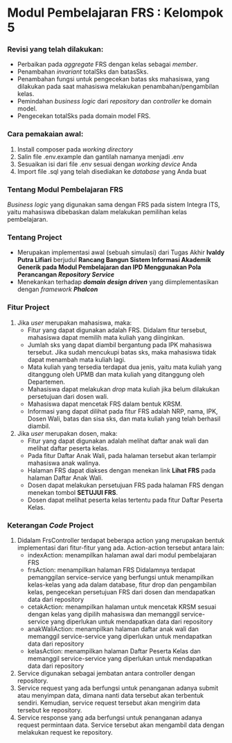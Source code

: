 # Modul Pembelajaran FRS : Kelompok 5
### Revisi yang telah dilakukan:
- Perbaikan pada <i>aggregate</i> FRS dengan kelas sebagai <i>member</i>.
- Penambahan <i>invariant</i> totalSks dan batasSks.
- Penambahan fungsi untuk pengecekan batas sks mahasiswa, yang dilakukan pada saat mahasiswa melakukan penambahan/pengambilan kelas.
- Pemindahan <i>business logic</i> dari <i>repository</i> dan <i>controller</i> ke domain model.
- Pengecekan totalSks pada domain model FRS.
### Cara pemakaian awal:
1. Install composer pada <i>working directory</i>
2. Salin file .env.example dan gantilah namanya menjadi .env
3. Sesuaikan isi dari file .env sesuai dengan <i>working device</i> Anda
4. Import file .sql yang telah disediakan ke <i>database</i> yang Anda buat
### Tentang Modul Pembelajaran FRS
<i>Business logic</i> yang digunakan sama dengan FRS pada sistem Integra ITS, yaitu mahasiswa dibebaskan dalam melakukan pemilihan kelas pembelajaran.
### Tentang Project
- Merupakan implementasi awal (sebuah simulasi) dari Tugas Akhir <b>Ivaldy Putra Lifiari</b> berjudul <b>Rancang Bangun Sistem Informasi Akademik Generik pada Modul Pembelajaran dan IPD Menggunakan Pola Perancangan <i>Repository Service</i></b>
- Menekankan terhadap <i><b>domain design driven</b></i> yang diimplementasikan dengan <i>framework <b>Phalcon</b></i>
### Fitur Project
1. Jika <i>user</i> merupakan mahasiswa, maka:
    - Fitur yang dapat digunakan adalah FRS. Didalam fitur tersebut, mahasiswa dapat memilih mata kuliah yang diinginkan.
    - Jumlah sks yang dapat diambil bergantung pada IPK mahasiswa tersebut. Jika sudah mencukupi batas sks, maka mahasiswa tidak dapat menambah mata kuliah lagi.
    - Mata kuliah yang tersedia terdapat dua jenis, yaitu mata kuliah yang ditanggung oleh UPMB dan mata kuliah yang ditanggung oleh Departemen.
    - Mahasiswa dapat melakukan <i>drop</i> mata kuliah jika belum dilakukan persetujuan dari dosen wali.
    - Mahasiswa dapat mencetak FRS dalam bentuk KRSM.
    - Informasi yang dapat dilihat pada fitur FRS adalah NRP, nama, IPK, Dosen Wali, batas dan sisa sks, dan mata kuliah yang telah berhasil diambil.
2. Jika <i>user</i> merupakan dosen, maka:
    - Fitur yang dapat digunakan adalah melihat daftar anak wali dan melihat daftar peserta kelas.
    - Pada fitur Daftar Anak Wali, pada halaman tersebut akan terlampir mahasiswa anak walinya.
    - Halaman FRS dapat diakses dengan menekan link <b>Lihat FRS</b> pada halaman Daftar Anak Wali.
    - Dosen dapat melakukan persetujuan FRS pada halaman FRS dengan menekan tombol <b>SETUJUI FRS</b>.
    - Dosen dapat melihat peserta kelas tertentu pada fitur Daftar Peserta Kelas.
### Keterangan <i>Code</i> Project
1. Didalam FrsController terdapat beberapa action yang merupakan bentuk implementasi dari fitur-fitur yang ada. Action-action tersebut antara lain:
    - indexAction: menampilkan halaman awal dari modul pembelajaran FRS
    - frsAction: menampilkan halaman FRS
    Didalamnya terdapat pemanggilan service-service yang berfungsi untuk menampilkan kelas-kelas yang ada dalam database, fitur drop dan pengambilan kelas, pengecekan persetujuan FRS dari dosen dan mendapatkan data dari repository
    - cetakAction: menampilkan halaman untuk mencetak KRSM sesuai dengan kelas yang dipilih mahasiswa dan memanggil service-service yang diperlukan untuk mendapatkan data dari repository
    - anakWaliAction: menampilkan halaman daftar anak wali dan memanggil service-service yang diperlukan untuk mendapatkan data dari repository
    - kelasAction: menampilkan halaman Daftar Peserta Kelas dan memanggil service-service yang diperlukan untuk mendapatkan data dari repository
2. Service digunakan sebagai jembatan antara controller dengan repository.
3. Service request yang ada berfungsi untuk penanganan adanya submit atau menyimpan data, dimana nanti data tersebut akan terbentuk sendiri. Kemudian, service request tersebut akan  mengirim data tersebut ke repository.
4. Service response yang ada berfungsi untuk penanganan adanya request permintaan data. Service tersebut akan mengambil data dengan melakukan request ke repository.
